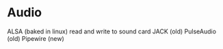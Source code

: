 # Audio

ALSA (baked in linux) read and write to sound card
JACK (old)
PulseAudio (old)
Pipewire (new)

